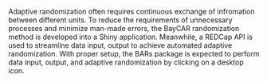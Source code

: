  Adaptive randomization often requires continuous exchange of infromation between different units. To reduce the requirements of unnecessary processes and minimize man-made errors, the BayCAR randomization method is developed into a Shiny application. Meanwhile, a REDCap API is used to streamline data input, output to achieve automated adaptive randomization. With proper setup, the BARs package is expected to perform data input, output, and adaptive randomization by clicking on a desktop icon. 
